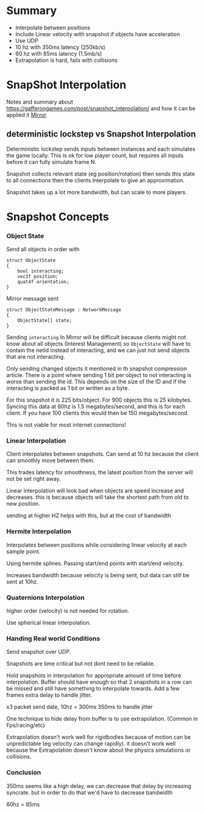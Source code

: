 # Summary

- Interpolate between positions
- Include Linear velocity with snapshot if objects have acceleration
- Use UDP 
- 10 hz with 350ms latency (250kb/s)
- 60 hz with 85ms latency (1.5mb/s)
- Extrapolation is hard, fails with collisions


# SnapShot Interpolation

Notes and summary about https://gafferongames.com/post/snapshot_interpolation/ and how it can be applied it [Mirror](https://github.com/vis2k/Mirror)


## deterministic lockstep vs Snapshot Interpolation

Deterministic lockstep sends inputs between instances and each simulates the game locally. This is ok for low player count, but requires all inputs before it can fully simulate frame N. 

Snapshot collects relevant state (eg position/rotation) then sends this state to all connections then the clients Interpolate to give an approximation. 

Snapshot takes up a lot more bandwidth, but can scale to more players.


# Snapshot Concepts 

### Object State

Send all objects in order with
```
struct ObjectState
{
    bool interacting;
    vec3f position;
    quat4f orientation;
}
```

Mirror message sent 
```
struct ObjectStateMessage : NetworkMessage
{
    ObjectState[] state;
}
```

Sending `interacting` In Mirror will be difficult because clients might not know about all objects (Interest Management) so `ObjectState` will have to contain the netId instead of interacting, and we can just not send objects that are not interacting.

Only sending changed objects it mentioned in th snapshot compression article. There is a point where sending 1 bit per object to not interacting is worse than sending the id. This depends on the size of the ID and if the interacting is packed as 1 bit or written as a byte.

For this snapshot it is 225 bits/object. For 900 objects this is 25 kilobytes. Syncing this data at 60hz is 1.5 megabytes/second, and this is for each client. If you have 100 clients this would then be 150 megabytes/second. 

This is not viable for most internet connections!

### Linear Interpolation

Client interpolates between snapshots. Can send at 10 hz because the client can smoothly move between them.

This trades latency for smoothness, the latest position from the server will not be set right away.

Linear interpolation will look bad when objects are speed increase and decreases. this is because objects will take the shortest path from old to new position.

sending at higher HZ helps with this, but at the cost of bandwidth

### Hermite Interpolation

Interpolates between positions while considering linear velocity at each sample point. 

Using hermite splines. Passing start/end points with start/end velocity.

Increases bandwidth because velocity is being sent, but data can still be sent at 10hz.


### Quaternions Interpolation

higher order (velocity) is not needed for rotation.

Use spherical linear interpolation.



### Handing Real world Conditions

Send snapshot over UDP.

Snapshots are time critical but not dont need to be reliable.

Hold snapshots in interpolation for appropriate amount of time before interpolation. Buffer should have enough so that 2 snapshots in a row can be missed and still have something to interpolate towards. Add a few frames extra delay to handle jitter.

x3 packet send date, 10hz = 300ms 
350ms to handle jitter

One technique to hide delay from buffer is to use extrapolation. (Common in Fps/racing/etc)

Extrapolation doesn't work well for rigidbodies because of motion can be unpredictable (eg velocity can change rapidly). it doesn't work well because the Extrapolation doesn't know about the physics simulations or collisions.


### Conclusion

350ms seems like a high delay, we can decrease that delay by increasing syncrate. but in order to do that we'd have to decrease bandwidth

60hz = 85ms





